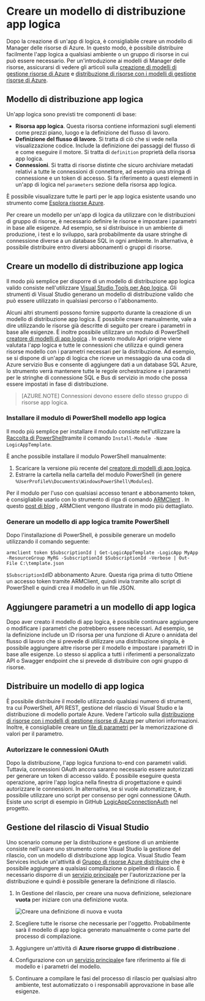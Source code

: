 <properties
   pageTitle="Creare un modello di distribuzione app logica | Microsoft Azure"
   description="Informazioni su come creare un modello di distribuzione logica app e usarlo per la gestione del rilascio"
   services="logic-apps"
   documentationCenter=".net,nodejs,java"
   authors="jeffhollan"
   manager="erikre"
   editor=""/>

<tags
   ms.service="logic-apps"
   ms.devlang="multiple"
   ms.topic="article"
   ms.tgt_pltfrm="na"
   ms.workload="integration"
   ms.date="10/18/2016"
   ms.author="jehollan"/>

# <a name="create-a-logic-app-deployment-template"></a>Creare un modello di distribuzione app logica

Dopo la creazione di un'app di logica, è consigliabile creare un modello di Manager delle risorse di Azure. In questo modo, è possibile distribuire facilmente l'app logica a qualsiasi ambiente o un gruppo di risorse in cui può essere necessario. Per un'introduzione ai modelli di Manager delle risorse, assicurarsi di vedere gli articoli sulla [creazione di modelli di gestione risorse di Azure](../resource-group-authoring-templates.md) e [distribuzione di risorse con i modelli di gestione risorse di Azure](../resource-group-template-deploy.md).

## <a name="logic-app-deployment-template"></a>Modello di distribuzione app logica

Un'app logica sono previsti tre componenti di base:

* **Risorsa app logica**. Questa risorsa contiene informazioni sugli elementi come prezzi piano, luogo e la definizione del flusso di lavoro.
* **Definizione del flusso di lavoro**. Si tratta di ciò che si vede nella visualizzazione codice. Include la definizione dei passaggi del flusso di e come eseguire il motore. Si tratta di `definition` proprietà della risorsa app logica.
* **Connessioni**. Si tratta di risorse distinte che sicuro archiviare metadati relativi a tutte le connessioni di connettore, ad esempio una stringa di connessione e un token di accesso. Si fa riferimento a questi elementi in un'app di logica nel `parameters` sezione della risorsa app logica.

È possibile visualizzare tutte le parti per le app logica esistente usando uno strumento come [Esplora risorse Azure](http://resources.azure.com).

Per creare un modello per un'app di logica da utilizzare con le distribuzioni di gruppo di risorse, è necessario definire le risorse e impostare i parametri in base alle esigenze. Ad esempio, se si distribuisce in un ambiente di produzione, i test e lo sviluppo, sarà probabilmente da usare stringhe di connessione diverse a un database SQL in ogni ambiente. In alternativa, è possibile distribuire entro diversi abbonamenti o gruppi di risorse.  

## <a name="create-a-logic-app-deployment-template"></a>Creare un modello di distribuzione app logica

Il modo più semplice per disporre di un modello di distribuzione app logica valido consiste nell'utilizzare [Visual Studio Tools per App logica](./app-service-logic-deploy-from-vs.md).  Gli strumenti di Visual Studio generano un modello di distribuzione valido che può essere utilizzato in qualsiasi percorso o l'abbonamento.

Alcuni altri strumenti possono fornire supporto durante la creazione di un modello di distribuzione app logica. È possibile creare manualmente, vale a dire utilizzando le risorse già descritte di seguito per creare i parametri in base alle esigenze. È inoltre possibile utilizzare un modulo di PowerShell [creatore di modelli di app logica](https://github.com/jeffhollan/LogicAppTemplateCreator) . In questo modulo Apri origine viene valutata l'app logica e tutte le connessioni che utilizza e quindi genera risorse modello con i parametri necessari per la distribuzione. Ad esempio, se si dispone di un'app di logica che riceve un messaggio da una coda di Azure servizio Bus e consente di aggiungere dati a un database SQL Azure, lo strumento verrà mantenere tutte le regole orchestrazione e i parametri per le stringhe di connessione SQL e Bus di servizio in modo che possa essere impostati in fase di distribuzione.

>[AZURE.NOTE] Connessioni devono essere dello stesso gruppo di risorse app logica.

### <a name="install-the-logic-app-template-powershell-module"></a>Installare il modulo di PowerShell modello app logica

Il modo più semplice per installare il modulo consiste nell'utilizzare la [Raccolta di PowerShell](https://www.powershellgallery.com/packages/LogicAppTemplate/0.1)tramite il comando `Install-Module -Name LogicAppTemplate`.  

È anche possibile installare il modulo PowerShell manualmente:

1. Scaricare la versione più recente del [creatore di modelli di app logica](https://github.com/jeffhollan/LogicAppTemplateCreator/releases).  
1. Estrarre la cartella nella cartella del modulo PowerShell (in genere `%UserProfile%\Documents\WindowsPowerShell\Modules`).

Per il modulo per l'uso con qualsiasi accesso tenant e abbonamento token, è consigliabile usarlo con lo strumento di riga di comando [ARMClient](https://github.com/projectkudu/ARMClient) .  In questo [post di blog](http://blog.davidebbo.com/2015/01/azure-resource-manager-client.html) , ARMClient vengono illustrate in modo più dettagliato.

### <a name="generate-a-logic-app-template-by-using-powershell"></a>Generare un modello di app logica tramite PowerShell

Dopo l'installazione di PowerShell, è possibile generare un modello utilizzando il comando seguente:

`armclient token $SubscriptionId | Get-LogicAppTemplate -LogicApp MyApp -ResourceGroup MyRG -SubscriptionId $SubscriptionId -Verbose | Out-File C:\template.json`

`$SubscriptionId`ID abbonamento Azure. Questa riga prima di tutto Ottiene un accesso token tramite ARMClient, quindi invia tramite allo script di PowerShell e quindi crea il modello in un file JSON.

## <a name="add-parameters-to-a-logic-app-template"></a>Aggiungere parametri a un modello di app logica

Dopo aver creato il modello di app logica, è possibile continuare aggiungere o modificare i parametri che potrebbero essere necessari. Ad esempio, se la definizione include un ID risorsa per una funzione di Azure o annidata del flusso di lavoro che si prevede di utilizzare una distribuzione singola, è possibile aggiungere altre risorse per il modello e impostare i parametri ID in base alle esigenze. Lo stesso si applica a tutti i riferimenti a personalizzato API o Swagger endpoint che si prevede di distribuire con ogni gruppo di risorse.

## <a name="deploy-a-logic-app-template"></a>Distribuire un modello di app logica

È possibile distribuire il modello utilizzando qualsiasi numero di strumenti, tra cui PowerShell, API REST, gestione del rilascio di Visual Studio e la distribuzione di modello portale Azure. Vedere l'articolo sulla [distribuzione di risorse con i modelli di gestione risorse di Azure](../resource-group-template-deploy.md) per ulteriori informazioni. Inoltre, è consigliabile creare un [file di parametri](../resource-group-template-deploy.md#parameter-file) per la memorizzazione di valori per il parametro.

### <a name="authorize-oauth-connections"></a>Autorizzare le connessioni OAuth

Dopo la distribuzione, l'app logica funziona to-end con parametri validi. Tuttavia, connessioni OAuth ancora saranno necessario essere autorizzati per generare un token di accesso valido. È possibile eseguire questa operazione, aprire l'app logica nella finestra di progettazione e quindi autorizzare le connessioni. In alternativa, se si vuole automatizzare, è possibile utilizzare uno script per consenso per ogni connessione OAuth. Esiste uno script di esempio in GitHub [LogicAppConnectionAuth](https://github.com/logicappsio/LogicAppConnectionAuth) nel progetto.

## <a name="visual-studio-release-management"></a>Gestione del rilascio di Visual Studio

Uno scenario comune per la distribuzione e gestione di un ambiente consiste nell'usare uno strumento come Visual Studio la gestione del rilascio, con un modello di distribuzione app logica. Visual Studio Team Services include un'attività di [Gruppo di risorse Azure distribuire](https://github.com/Microsoft/vsts-tasks/tree/master/Tasks/DeployAzureResourceGroup) che è possibile aggiungere a qualsiasi compilazione o pipeline di rilascio. È necessario disporre di un [servizio principale](https://blogs.msdn.microsoft.com/visualstudioalm/2015/10/04/automating-azure-resource-group-deployment-using-a-service-principal-in-visual-studio-online-buildrelease-management/) per l'autorizzazione per la distribuzione e quindi è possibile generare la definizione di rilascio.

1. In Gestione del rilascio, per creare una nuova definizione, selezionare **vuota** per iniziare con una definizione vuota.

    ![Creare una definizione di nuova e vuota][1]   

1. Scegliere tutte le risorse che necessarie per l'oggetto. Probabilmente sarà il modello di app logica generato manualmente o come parte del processo di compilazione.
1. Aggiungere un'attività di **Azure risorse gruppo di distribuzione** .
1. Configurazione con un [servizio principale](https://blogs.msdn.microsoft.com/visualstudioalm/2015/10/04/automating-azure-resource-group-deployment-using-a-service-principal-in-visual-studio-online-buildrelease-management/)e fare riferimento ai file di modello e i parametri del modello.
1. Continuare a compilare le fasi del processo di rilascio per qualsiasi altro ambiente, test automatizzato o i responsabili approvazione in base alle esigenze.

<!-- Image References -->
[1]: ./media/app-service-logic-create-deploy-template/emptyReleaseDefinition.PNG

